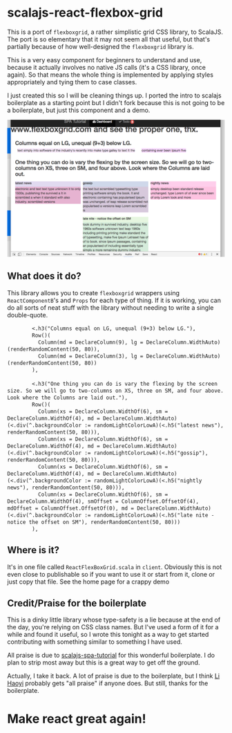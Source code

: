 # scalajs-react-flexbox-grid

This is a port of `flexboxgrid`, a rather simplistic grid CSS library, to ScalaJS. The port is so elementary that it may not seem all that useful, but that's partially because of how well-designed the `flexboxgrid` library is.

This is a very easy component for beginners to understand and use, because it actually involves no native JS calls (it's a CSS library, once again). So that means the whole thing is implemented by applying styles appropriately and tying them to case classes.

I just created this so I will be cleaning things up. I ported the intro to scalajs boilerplate as a starting point but I didn't fork because this is not going to be a boilerplate, but just this component and a demo.

![logo](https://raw.githubusercontent.com/jshin47/scalajs-react-flexbox-grid/master/terribledemo.png)

## What does it do?

This library allows you to create `flexboxgrid` wrappers using `ReactComponentB`'s and `Props` for each type of thing. If it is working, you can do all sorts of neat stuff with the library without needing to write a single double-quote.

```
        <.h3("Columns equal on LG, unequal (9+3) below LG."),
        Row()(
          Column(md = DeclareColumn(9), lg = DeclareColumn.WidthAuto)(renderRandomContent(50, 80)),
          Column(md = DeclareColumn(3), lg = DeclareColumn.WidthAuto)(renderRandomContent(50, 80))
        ),

        <.h3("One thing you can do is vary the flexing by the screen size. So we will go to two-columns on XS, three on SM, and four above. Look where the Columns are laid out."),
        Row()(
          Column(xs = DeclareColumn.WidthOf(6), sm = DeclareColumn.WidthOf(4), md = DeclareColumn.WidthAuto)(<.div(^.backgroundColor := randomLightColorLowA)(<.h5("latest news"), renderRandomContent(50, 80))),
          Column(xs = DeclareColumn.WidthOf(6), sm = DeclareColumn.WidthOf(4), md = DeclareColumn.WidthAuto)(<.div(^.backgroundColor := randomLightColorLowA)(<.h5("gossip"), renderRandomContent(50, 80))),
          Column(xs = DeclareColumn.WidthOf(6), sm = DeclareColumn.WidthOf(4), md = DeclareColumn.WidthAuto)(<.div(^.backgroundColor := randomLightColorLowA)(<.h5("nightly news"), renderRandomContent(50, 80))),
          Column(xs = DeclareColumn.WidthOf(6), sm = DeclareColumn.WidthOf(4), smOffset = ColumnOffset.OffsetOf(4), mdOffset = ColumnOffset.OffsetOf(0), md = DeclareColumn.WidthAuto)(<.div(^.backgroundColor := randomLightColorLowA)(<.h5("late nite - notice the offset on SM"), renderRandomContent(50, 80)))
        ),
```

## Where is it?

It's in one file called `ReactFlexBoxGrid.scala` in `client`. Obviously this is not even close to publishable so if you want to use it or start from it, clone or just copy that file. See the home page for a crappy demo

## Credit/Praise for the boilerplate

This is a dinky little library whose type-safety is a lie because at the end of the day, you're relying on CSS class names. But I've used a form of it for a while and found it useful, so I wrote this tonight as a way to get started contributing with something similar to something I have used.

All praise is due to [scalajs-spa-tutorial](https://github.com/ochrons/scalajs-spa-tutorial) for this wonderful boilerplate. I do plan to strip most away but this is a great way to get off the ground.

Actually, I take it back. A lot of praise is due to the boilerplate, but I think [Li Haoyi](www.lihaoyi.com/scala-js-games/) probably gets "all praise" if anyone does. But still, thanks for the boilerplate.

# Make react great again!



